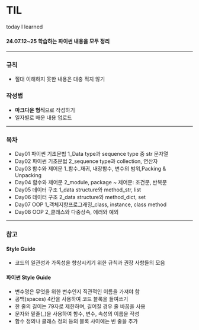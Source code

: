 # TIL
today I learned
#### 24.07.12~25 학습하는 파이썬 내용을 모두 정리

---
### 규칙
- 절대 이해하지 못한 내용은 대충 적지 않기
### 작성법
- **마크다운 형식**으로 작성하기
- 일자별로 배운 내용 업로드

---
### 목차
- Day01 파이썬 기초문법 1_Data type과 sequence type 중 str 문자열
- Day02 파이썬 기초문법 2_sequence type과 collection, 연산자
- Day03 함수와 제어문 1_함수_재귀, 내장함수, 변수의 범위,Packing & Unpacking
- Day04 함수와 제어문 2_module, package ~ 제어문: 조건문, 반복문
- Day05 데이터 구조 1_data structure와 method_str, list
- Day06 데이터 구조 2_data structure와 method_dict, set
- Day07 OOP 1_객체지향프로그래밍_class, instance, class method
- Day08 OOP 2_클래스와 다중상속, 에러와 예외

***
### 참고
#### Style Guide
- 코드의 일관성과 가독성을 향상시키기 위한 규칙과 권장 사항들의 모음

#### 파이썬 Style Guide
- 변수명은 무엇을 위한 변수인지 직관적인 이름을 가져야 함
- 공백(spaces) 4칸을 사용하여 코드 블록을 들여쓰기
- 한 줄의 길이는 79자로 제한하며, 길어질 경우 줄 바꿈을 사용
- 문자와 밑줄(_)을 사용하여 함수, 변수, 속성의 이름을 작성
- 함수 정의나 클래스 정의 등의 블록 사이에는 빈 줄을 추가
